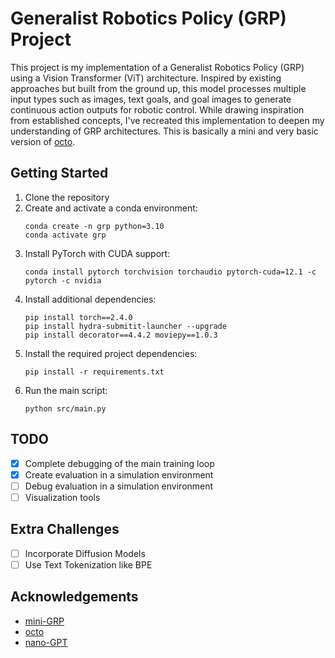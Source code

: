 # Generalist Robotics Policy (GRP) Project

This project is my implementation of a Generalist Robotics Policy (GRP) using a Vision Transformer (ViT) architecture. Inspired by existing approaches but built from the ground up, this model processes multiple input types such as images, text goals, and goal images to generate continuous action outputs for robotic control. While drawing inspiration from established concepts, I've recreated this implementation to deepen my understanding of GRP architectures. This is basically a mini and very basic version of [octo](https://github.com/octo-models/octo).

## Getting Started

1. Clone the repository
2. Create and activate a conda environment:
   ```
   conda create -n grp python=3.10
   conda activate grp
   ```
3. Install PyTorch with CUDA support:
   ```
   conda install pytorch torchvision torchaudio pytorch-cuda=12.1 -c pytorch -c nvidia
   ```
4. Install additional dependencies:
   ```
   pip install torch==2.4.0
   pip install hydra-submitit-launcher --upgrade
   pip install decorator==4.4.2 moviepy==1.0.3
   ```
5. Install the required project dependencies:
   ```
   pip install -r requirements.txt
   ```
6. Run the main script:
   ```
   python src/main.py
   ```

## TODO

- [x] Complete debugging of the main training loop
- [x] Create evaluation in a simulation environment
- [ ] Debug evaluation in a simulation environment
- [ ] Visualization tools

## Extra Challenges

- [ ] Incorporate Diffusion Models
- [ ] Use Text Tokenization like BPE

## Acknowledgements
- [mini-GRP](https://github.com/milarobotlearningcourse/mini-grp)
- [octo](https://github.com/octo-models/octo)
- [nano-GPT](https://github.com/karpathy/nanoGPT)